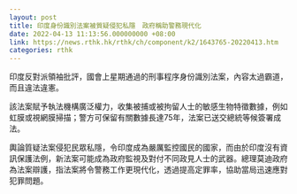 ```yaml
---
layout: post
title: 印度身份識別法案被質疑侵犯私隱　政府稱助警務現代化
date: 2022-04-13 11:13:56.000000000 +08:00
link: https://news.rthk.hk/rthk/ch/component/k2/1643765-20220413.htm
categories: rthk
---
```


印度反對派領袖批評，國會上星期通過的刑事程序身份識別法案，內容太過霸道，而且違法違憲。

該法案賦予執法機構廣泛權力，收集被捕或被拘留人士的敏感生物特徵數據，例如虹膜或視網膜掃描；警方可保留有關數據長達75年，法案已送交總統等候簽署成法。

輿論質疑法案侵犯民眾私隱，令印度成為嚴厲監控國民的國家，而由於印度沒有資訊保護法例，新法案可能成為政府監視及對付不同政見人士的武器。總理莫迪政府為法案辯護，指法案將令警務工作更現代化，透過提高定罪率，協助當局迅速應對犯罪問題。
